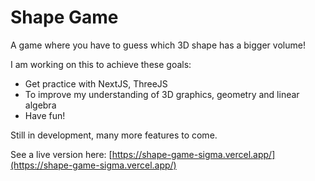 # Shape Game

A game where you have to guess which 3D shape has a bigger volume!

I am working on this to achieve these goals:

- Get practice with NextJS, ThreeJS
- To improve my understanding of 3D graphics, geometry and linear algebra
- Have fun!

Still in development, many more features to come.

See a live version here: [https://shape-game-sigma.vercel.app/](https://shape-game-sigma.vercel.app/)
